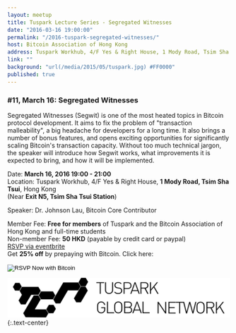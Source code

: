```yaml
---
layout: meetup
title: Tuspark Lecture Series - Segregated Witnesses
date: "2016-03-16 19:00:00"
permalink: "/2016-tuspark-segregated-witnesses/"
host: Bitcoin Association of Hong Kong
address: Tuspark Workhub, 4/F Yes & Right House, 1 Mody Road, Tsim Sha Tsui, Hong Kong
link: ""
background: "url(/media/2015/05/tuspark.jpg) #FF0000"
published: true
---
```



### #11, March 16: Segregated Witnesses

Segregated Witnesses (Segwit) is one of the most heated topics in Bitcoin protocol development. It aims to fix the problem of "transaction malleability", a big headache for developers for a long time. It also brings a number of bonus features, and opens exciting opportunities for significantly scaling Bitcoin's transaction capacity. Without too much technical jargon, the speaker will introduce how Segwit works, what improvements it is expected to bring, and how it will be implemented.

Date: **March 16, 2016 19:00 - 21:00**     
Location: Tuspark Workhub, 4/F Yes & Right House, **1 Mody Road, Tsim Sha Tsui**, Hong Kong     
(Near **Exit N5, Tsim Sha Tsui Station**)     

Speaker: Dr. Johnson Lau, Bitcoin Core Contributor  

Member Fee: **Free for members** of Tuspark and the Bitcoin Association of Hong Kong and full-time students    
Non-member Fee: **50 HKD** (payable by credit card or paypal)     
[RSVP via eventbrite]()    
Get **25% off** by prepaying with Bitcoin. Click here:     

<form action="https://www.coinpayments.net/index.php" method="post">
	<input type="hidden" name="cmd" value="_pay">
	<input type="hidden" name="reset" value="1">
	<input type="hidden" name="merchant" value="84ffa7d089e5eefdc9ff75f09f948f80">
	<input type="hidden" name="currency" value="HKD">
	<input type="hidden" name="amountf" value="37.5">
	<input type="hidden" name="item_name" value="Segwit">
	<input type="hidden" name="allow_quantity" value="1">
	<input type="hidden" name="want_shipping" value="0">
	<input type="hidden" name="success_url" value="https://www.bitcoinhk/2016-tuspark-bitcoin-fork/">
	<input type="image" src="https://www.coinpayments.net/images/pub/checkout-blue.png" alt="RSVP Now with Bitcoin">
</form>

[![Tuspark Global Hub](/media/2015/10/tuspark.png)](http://tuspark.hk/)
{:.text-center}

